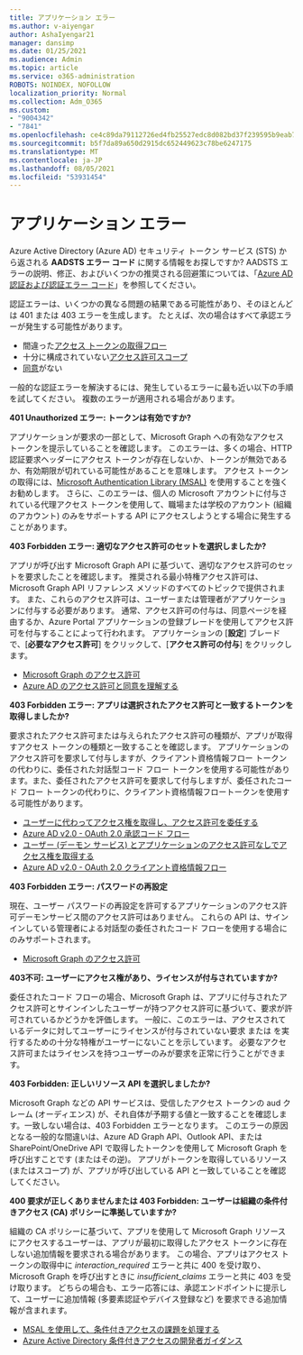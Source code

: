 ```yaml
---
title: アプリケーション エラー
ms.author: v-aiyengar
author: AshaIyengar21
manager: dansimp
ms.date: 01/25/2021
ms.audience: Admin
ms.topic: article
ms.service: o365-administration
ROBOTS: NOINDEX, NOFOLLOW
localization_priority: Normal
ms.collection: Adm_O365
ms.custom:
- "9004342"
- "7841"
ms.openlocfilehash: ce4c89da79112726ed4fb25527edc8d082bd37f239595b9eab7279abeeecfd7e
ms.sourcegitcommit: b5f7da89a650d2915dc652449623c78be6247175
ms.translationtype: MT
ms.contentlocale: ja-JP
ms.lasthandoff: 08/05/2021
ms.locfileid: "53931454"
---
```

# <a name="application-errors"></a>アプリケーション エラー

Azure Active Directory (Azure AD) セキュリティ トークン サービス (STS) から返される **AADSTS エラー コード** に関する情報をお探しですか? AADSTS エラーの説明、修正、およびいくつかの推奨される回避策については、「[Azure AD 認証および認証エラー コード](https://docs.microsoft.com/azure/active-directory/develop/reference-aadsts-error-codes)」を参照してください。

認証エラーは、いくつかの異なる問題の結果である可能性があり、そのほとんどは 401 または 403 エラーを生成します。 たとえば、次の場合はすべて承認エラーが発生する可能性があります。

- 間違った[アクセス トークンの取得フロー](https://docs.microsoft.com/azure/active-directory/develop/reference-aadsts-error-codes) 
- 十分に構成されていない[アクセス許可スコープ](https://docs.microsoft.com/azure/active-directory/develop/active-directory-v2-scopes) 
- [同意](https://docs.microsoft.com/azure/active-directory/develop/active-directory-devhowto-multi-tenant-overview#understanding-user-and-admin-consent)がない

一般的な認証エラーを解決するには、発生しているエラーに最も近い以下の手順を試してください。 複数のエラーが適用される場合があります。

**401 Unauthorized エラー: トークンは有効ですか?**

アプリケーションが要求の一部として、Microsoft Graph への有効なアクセス トークンを提示していることを確認します。 このエラーは、多くの場合、HTTP 認証要求ヘッダーにアクセス トークンが存在しないか、トークンが無効であるか、有効期限が切れている可能性があることを意味します。 アクセス トークンの取得には、[Microsoft Authentication Library (MSAL)](https://docs.microsoft.com/azure/active-directory/develop/msal-overview) を使用することを強くお勧めします。 さらに、このエラーは、個人の Microsoft アカウントに付与されている代理アクセス トークンを使用して、職場または学校のアカウント (組織のアカウント) のみをサポートする API にアクセスしようとする場合に発生することがあります。

**403 Forbidden エラー: 適切なアクセス許可のセットを選択しましたか?**

アプリが呼び出す Microsoft Graph API に基づいて、適切なアクセス許可のセットを要求したことを確認します。 推奨される最小特権アクセス許可は、Microsoft Graph API リファレンス メソッドのすべてのトピックで提供されます。 また、これらのアクセス許可は、ユーザーまたは管理者がアプリケーションに付与する必要があります。 通常、アクセス許可の付与は、同意ページを経由するか、Azure Portal アプリケーションの登録ブレードを使用してアクセス許可を付与することによって行われます。 アプリケーションの [**設定**] ブレードで、[**必要なアクセス許可**] をクリックして、[**アクセス許可の付与**] をクリックします。

- [Microsoft Graph のアクセス許可](https://docs.microsoft.com/graph/permissions-reference) 
- [Azure AD のアクセス許可と同意を理解する](https://docs.microsoft.com/azure/active-directory/develop/v2-permissions-and-consent) 

**403 Forbidden エラー: アプリは選択されたアクセス許可と一致するトークンを取得しましたか?**

要求されたアクセス許可または与えられたアクセス許可の種類が、アプリが取得すアクセス トークンの種類と一致することを確認します。 アプリケーションのアクセス許可を要求して付与しますが、クライアント資格情報フロー トークンの代わりに、委任された対話型コード フロー トークンを使用する可能性があります。また、委任されたアクセス許可を要求して付与しますが、委任されたコード フロー トークンの代わりに、クライアント資格情報フロートークンを使用する可能性があります。

- [ユーザーに代わってアクセス権を取得し、アクセス許可を委任する](https://docs.microsoft.com/graph/auth_v2_user) 
- [Azure AD v2.0 - OAuth 2.0 承認コード フロー](https://docs.microsoft.com/azure/active-directory/develop/v2-oauth2-auth-code-flow) 
- [ユーザー (デーモン サービス) とアプリケーションのアクセス許可なしでアクセス権を取得する](https://docs.microsoft.com/graph/auth_v2_service) 
- [Azure AD v2.0 - OAuth 2.0 クライアント資格情報フロー](https://docs.microsoft.com/azure/active-directory/develop/v2-oauth2-client-creds-grant-flow) 

**403 Forbidden エラー: パスワードの再設定**

現在、ユーザー パスワードの再設定を許可するアプリケーションのアクセス許可デーモンサービス間のアクセス許可はありません。 これらの API は、サインインしている管理者による対話型の委任されたコード フローを使用する場合にのみサポートされます。

- [Microsoft Graph のアクセス許可](https://docs.microsoft.com/graph/permissions-reference)

**403不可: ユーザーにアクセス権があり、ライセンスが付与されていますか?**

委任されたコード フローの場合、Microsoft Graph は、アプリに付与されたアクセス許可とサインインしたユーザーが持つアクセス許可に基づいて、要求が許可されているかどうかを評価します。 一般に、このエラーは、アクセスされているデータに対してユーザーにライセンスが付与されていない要求  または  を実行するための十分な特権がユーザーにないことを示しています。 必要なアクセス許可またはライセンスを持つユーザーのみが要求を正常に行うことができます。

**403 Forbidden: 正しいリソース API を選択しましたか?**

Microsoft Graph などの API サービスは、受信したアクセス トークンの aud クレーム (オーディエンス) が、それ自体が予期する値と一致することを確認します。一致しない場合は、403 Forbidden エラーとなります。 このエラーの原因となる一般的な間違いは、Azure AD Graph API、Outlook API、または SharePoint/OneDrive API で取得したトークンを使用して Microsoft Graph を呼び出すことです (またはその逆)。 アプリがトークンを取得しているリソース (またはスコープ) が、アプリが呼び出している API と一致していることを確認してください。

**400 要求が正しくありませんまたは 403 Forbidden: ユーザーは組織の条件付きアクセス (CA) ポリシーに準拠していますか?**

組織の CA ポリシーに基づいて、アプリを使用して Microsoft Graph リソースにアクセスするユーザーは、アプリが最初に取得したアクセス トークンに存在しない追加情報を要求される場合があります。 この場合、アプリはアクセス トークンの取得中に *interaction_required* エラーと共に 400 を受け取り、Microsoft Graph を呼び出すときに *insufficient_claims* エラーと共に 403 を受け取ります。 どちらの場合も、エラー応答には、承認エンドポイントに提示して、ユーザーに追加情報 (多要素認証やデバイス登録など) を要求できる追加情報が含まれます。

- [MSAL を使用して、条件付きアクセスの課題を処理する](https://docs.microsoft.com/azure/active-directory/develop/msal-handling-exceptions#conditional-access-and-claims-challenges)
- [Azure Active Directory 条件付きアクセスの開発者ガイダンス](https://docs.microsoft.com/azure/active-directory/develop/conditional-access-dev-guide)
